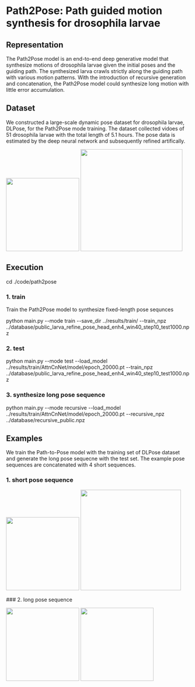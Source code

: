 # Path2Pose: Path guided motion synthesis for drosophila larvae
## Representation
The Path2Pose model is an end-to-end deep generative model that synthesize motions of drosophila larvae given the initial poses and the guiding path. The synthesized larva crawls strictly along  the guiding path with various motion patterns. With the introduction of recursive generation and concatenation, the Path2Pose model could synthesize long motion with little error accumulation.
## Dataset
We constructed a large-scale dynamic pose dataset for drosophila larvae, DLPose, for the Path2Pose mode training. The dataset collected vidoes of 51 drosophila larvae with the total length of 5.1 hours. The pose data is estimated by the deep neural network and subsequently refined artifically.

<p align="left">
    <img src="../Path2Pose/images/dataset1.gif" width="200"\>  <img src="../Path2Pose/images/dataset2.gif" width="279"\>
</p>

## Execution
cd ./code/path2pose

### 1. train
Train the Path2Pose model to synthesize fixed-length pose sequnces

python main.py --mode train --save_dir ../results/train/ --train_npz ../database/public_larva_refine_pose_head_enh4_win40_step10_test1000.npz
### 2. test 
python main.py --mode test --load_model ../results/train/AttnCnNet/model/epoch_20000.pt --train_npz ../database/public_larva_refine_pose_head_enh4_win40_step10_test1000.npz
### 3. synthesize long pose sequence
python main.py --mode recursive --load_model ../results/train/AttnCnNet/model/epoch_20000.pt --recursive_npz ../database/recursive_public.npz
## Examples
We train the Path-to-Pose model with the training set of DLPose dataset and generate the long pose sequecne with the test set. The example pose sequences are concatenated with 4 short sequences.
### 1. short pose sequence
<p align="left">
    <img src="../Path2Pose/images/pose1.gif" width="200"\>        <img src="../Path2Pose/images/pose2.gif" width="275"\>
</p>
### 2. long pose sequence
<p align="left">
    <img src="../Path2Pose/images/long1.gif" width="200"\>        <img src="../Path2Pose/images/long2.gif" width="200"\>
</p>
